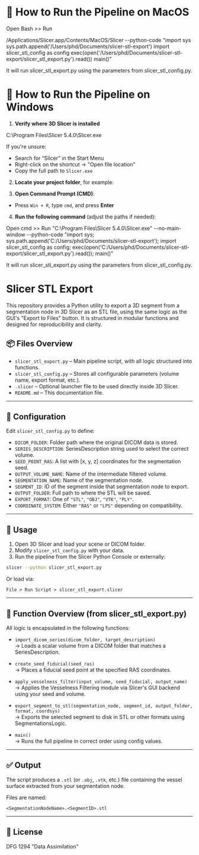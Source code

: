 
# 🧪 How to Run the Pipeline on MacOS

Open Bash >> Run 

/Applications/Slicer.app/Contents/MacOS/Slicer --python-code "import sys
sys.path.append('/Users/phd/Documents/slicer-stl-export')
import slicer_stl_config as config
exec(open('/Users/phd/Documents/slicer-stl-export/slicer_stl_export.py').read())
main()"

It will run slicer_stl_export.py using the parameters from slicer_stl_config.py.

# 🧪 How to Run the Pipeline on Windows

1. **Verify where 3D Slicer is installed**

C:\Program Files\Slicer 5.4.0\Slicer.exe

If you're unsure:
- Search for “Slicer” in the Start Menu
- Right-click on the shortcut → "Open file location"
- Copy the full path to `Slicer.exe`

2. **Locate your project folder**, for example:


3. **Open Command Prompt (CMD)**:
- Press `Win + R`, type `cmd`, and press **Enter**

4. **Run the following command** (adjust the paths if needed):

Open cmd >> Run 
"C:\Program Files\Slicer 5.4.0\Slicer.exe" --no-main-window --python-code 
"import sys; sys.path.append('C:/Users/phd/Documents/slicer-stl-export'); 
import slicer_stl_config as config; exec(open('C:/Users/phd/Documents/slicer-stl-export/slicer_stl_export.py').read()); 
main()"

It will run slicer_stl_export.py using the parameters from slicer_stl_config.py.


# Slicer STL Export

This repository provides a Python utility to export a 3D segment from a segmentation node in 3D Slicer as an STL file, using the same logic as the GUI's "Export to Files" button. It is structured in modular functions and designed for reproducibility and clarity.

## 📦 Files Overview

- `slicer_stl_export.py` – Main pipeline script, with all logic structured into functions.
- `slicer_stl_config.py` – Stores all configurable parameters (volume name, export format, etc.).
- `.slicer` – Optional launcher file to be used directly inside 3D Slicer.
- `README.md` – This documentation file.

---

## 🔧 Configuration

Edit `slicer_stl_config.py` to define:

- `DICOM_FOLDER`: Folder path where the original DICOM data is stored.
- `SERIES_DESCRIPTION`: SeriesDescription string used to select the correct volume.
- `SEED_POINT_RAS`: A list with [x, y, z] coordinates for the segmentation seed.
- `OUTPUT_VOLUME_NAME`: Name of the intermediate filtered volume.
- `SEGMENTATION_NAME`: Name of the segmentation node.
- `SEGMENT_ID`: ID of the segment inside that segmentation node to export.
- `OUTPUT_FOLDER`: Full path to where the STL will be saved.
- `EXPORT_FORMAT`: One of `"STL"`, `"OBJ"`, `"VTK"`, `"PLY"`.
- `COORDINATE_SYSTEM`: Either `"RAS"` or `"LPS"` depending on compatibility.

---

## 🚀 Usage

1. Open 3D Slicer and load your scene or DICOM folder.
2. Modify `slicer_stl_config.py` with your data.
3. Run the pipeline from the Slicer Python Console or externally:

```bash
slicer --python slicer_stl_export.py
```

Or load via:

```
File > Run Script > slicer_stl_export.slicer
```

---

## 🧠 Function Overview (from slicer_stl_export.py)

All logic is encapsulated in the following functions:

- `import_dicom_series(dicom_folder, target_description)`  
  → Loads a scalar volume from a DICOM folder that matches a SeriesDescription.

- `create_seed_fiducial(seed_ras)`  
  → Places a fiducial seed point at the specified RAS coordinates.

- `apply_vesselness_filter(input_volume, seed_fiducial, output_name)`  
  → Applies the Vesselness Filtering module via Slicer's GUI backend using your seed and volume.

- `export_segment_to_stl(segmentation_node, segment_id, output_folder, format, coordsys)`  
  → Exports the selected segment to disk in STL or other formats using SegmentationsLogic.

- `main()`  
  → Runs the full pipeline in correct order using config values.

---

## ✅ Output

The script produces a `.stl` (or `.obj`, `.vtk`, etc.) file containing the vessel surface extracted from your segmentation node.

Files are named:
```
<SegmentationNodeName>.<SegmentID>.stl
```

---

## 📎 License

DFG 1294 "Data Assimilation" 